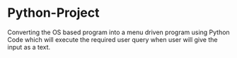 # Python-Project
Converting the OS based program into a menu driven program using Python Code which will execute the required user query when user will give the input as a text.
